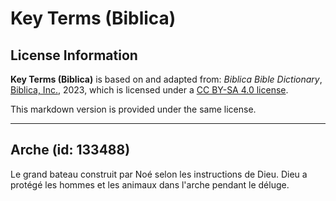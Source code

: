 # Key Terms (Biblica)

## License Information

**Key Terms (Biblica)** is based on and adapted from: _Biblica Bible Dictionary_, [Biblica, Inc.](https://www.biblica.com/), 2023, which is licensed under a [CC BY-SA 4.0 license](https://creativecommons.org/licenses/by-sa/4.0/legalcode.en).

This markdown version is provided under the same license.



--------------------------------

## Arche (id: 133488)

Le grand bateau construit par Noé selon les instructions de Dieu. Dieu a protégé les hommes et les animaux dans l'arche pendant le déluge.


